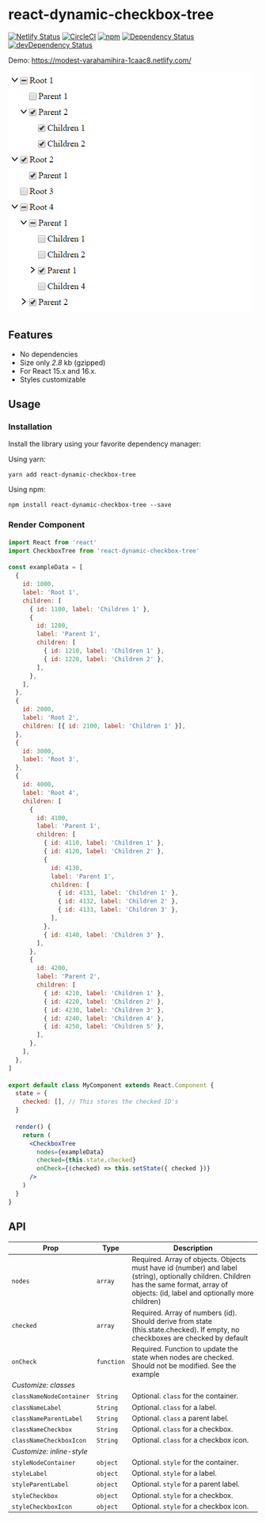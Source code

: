 # react-dynamic-checkbox-tree

[![Netlify Status](https://api.netlify.com/api/v1/badges/cfa15899-cb40-490d-bf99-87599e851fc3/deploy-status)](https://app.netlify.com/sites/modest-varahamihira-1caac8/deploys)
[![CircleCI](https://circleci.com/gh/nikorainto/react-dynamic-checkbox-tree.svg?style=svg)](https://circleci.com/gh/nikorainto/react-dynamic-checkbox-tree)
[![npm](https://img.shields.io/npm/v/react-dynamic-checkbox-tree.svg?style=flat-square)](https://www.npmjs.com/package/react-dynamic-checkbox-tree)
[![Dependency Status](https://img.shields.io/david/nikorainto/react-dynamic-checkbox-tree.svg?style=flat-square)](https://david-dm.org/nikorainto/react-dynamic-checkbox-tree)
[![devDependency Status](https://david-dm.org/nikorainto/react-dynamic-checkbox-tree/dev-status.svg?style=flat-square)](https://david-dm.org/nikorainto/react-dynamic-checkbox-tree?type=dev)

Demo: https://modest-varahamihira-1caac8.netlify.com/

![Demo](example.jpg)

## Features

- No dependencies
- Size only _2.8_ kb (gzipped)
- For React 15.x and 16.x.
- Styles customizable

## Usage

### Installation

Install the library using your favorite dependency manager:

Using yarn:

```
yarn add react-dynamic-checkbox-tree
```

Using npm:

```
npm install react-dynamic-checkbox-tree --save
```

### Render Component

```jsx
import React from 'react'
import CheckboxTree from 'react-dynamic-checkbox-tree'

const exampleData = [
  {
    id: 1000,
    label: 'Root 1',
    children: [
      { id: 1100, label: 'Children 1' },
      {
        id: 1200,
        label: 'Parent 1',
        children: [
          { id: 1210, label: 'Children 1' },
          { id: 1220, label: 'Children 2' },
        ],
      },
    ],
  },
  {
    id: 2000,
    label: 'Root 2',
    children: [{ id: 2100, label: 'Children 1' }],
  },
  {
    id: 3000,
    label: 'Root 3',
  },
  {
    id: 4000,
    label: 'Root 4',
    children: [
      {
        id: 4100,
        label: 'Parent 1',
        children: [
          { id: 4110, label: 'Children 1' },
          { id: 4120, label: 'Children 2' },
          {
            id: 4130,
            label: 'Parent 1',
            children: [
              { id: 4131, label: 'Children 1' },
              { id: 4132, label: 'Children 2' },
              { id: 4133, label: 'Children 3' },
            ],
          },
          { id: 4140, label: 'Children 3' },
        ],
      },
      {
        id: 4200,
        label: 'Parent 2',
        children: [
          { id: 4210, label: 'Children 1' },
          { id: 4220, label: 'Children 2' },
          { id: 4230, label: 'Children 3' },
          { id: 4240, label: 'Children 4' },
          { id: 4250, label: 'Children 5' },
        ],
      },
    ],
  },
]

export default class MyComponent extends React.Component {
  state = {
    checked: [], // This stores the checked ID's
  }

  render() {
    return (
      <CheckboxTree
        nodes={exampleData}
        checked={this.state.checked}
        onCheck={(checked) => this.setState({ checked })}
      />
    )
  }
}
```

## API

| Prop                      | Type       | Description                                                                                                                                                                                 |
| ------------------------- | ---------- | ------------------------------------------------------------------------------------------------------------------------------------------------------------------------------------------- |
| `nodes`                   | `array`    | Required. Array of objects. Objects must have id (number) and label (string), optionally children. Children has the same format, array of objects: (id, label and optionally more children) |
| `checked`                 | `array`    | Required. Array of numbers (id). Should derive from state (this.state.checked). If empty, no checkboxes are checked by default                                                              |
| `onCheck`                 | `function` | Required. Function to update the state when nodes are checked. Should not be modified. See the example                                                                                      |
| _Customize: classes_      |            |                                                                                                                                                                                             |
| `classNameNodeContainer`  | `String`   | Optional. `class` for the container.                                                                                                                                                        |
| `classNameLabel`          | `String`   | Optional. `class` for a label.                                                                                                                                                              |
| `classNameParentLabel`    | `String`   | Optional. `class` a parent label.                                                                                                                                                           |
| `classNameCheckbox`       | `String`   | Optional. `class` for a checkbox.                                                                                                                                                           |
| `classNameCheckboxIcon`   | `String`   | Optional. `class` for a checkbox icon.                                                                                                                                                      |
| _Customize: inline-style_ |            |                                                                                                                                                                                             |
| `styleNodeContainer`      | `object`   | Optional. `style` for the container.                                                                                                                                                        |
| `styleLabel`              | `object`   | Optional. `style` for a label.                                                                                                                                                              |
| `styleParentLabel`        | `object`   | Optional. `style` for a parent label.                                                                                                                                                       |
| `styleCheckbox`           | `object`   | Optional. `style` for a checkbox.                                                                                                                                                           |
| `styleCheckboxIcon`       | `object`   | Optional. `style` for a checkbox icon.                                                                                                                                                      |
